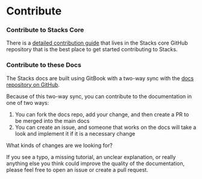 # Contribute

### Contribute to Stacks Core

There is a [detailed contribution guide](https://github.com/stacks-network/stacks-core/blob/master/CONTRIBUTING.md) that lives in the Stacks core GitHub repository that is the best place to get started contributing to Stacks.

### Contribute to these Docs

The Stacks docs are built using GitBook with a two-way sync with the [docs repository on GitHub](https://github.com/stacks-network/docs).

Because of this two-way sync, you can contribute to the documentation in one of two ways:

1. You can fork the docs repo, add your change, and then create a PR to be merged into the main docs
2. You can create an issue, and someone that works on the docs will take a look and implement it if it is a necessary change

What kinds of changes are we looking for?

If you see a typo, a missing tutorial, an unclear explanation, or really anything else you think could improve the quality of the documentation, please feel free to open an issue or create a pull request.
